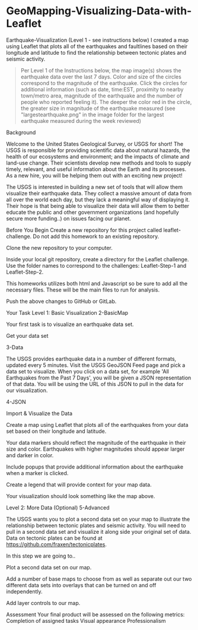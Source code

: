 # GeoMapping-Visualizing-Data-with-Leaflet

Earthquake-Visualization (Level 1 - see instructions below)
I created a map using Leaflet that plots all of the earthquakes and faultlines based on their longitude and latitude to find the relationship between tectonic plates and seismic activity.
>Per Level 1 of the Instructions below, the map image(s) shows the earthquake data over the last 7 days.  Color and size of the circles correspond to the magnitude of the earthquake.  Click the circles for additional information (such as date, time:EST, proximity to nearby town/metro area, magnitude of the earthquake and the number of people who reported feeling it). The deeper the color red in the circle, the greater size in magnitude of the earthquake measured (see "largestearthquake.png" in the image folder for the largest earthquake measured during the week reviewed)

Background

Welcome to the United States Geological Survey, or USGS for short! The USGS is responsible for providing scientific data about natural hazards, the health of our ecosystems and environment; and the impacts of climate and land-use change. Their scientists develop new methods and tools to supply timely, relevant, and useful information about the Earth and its processes. As a new hire, you will be helping them out with an exciting new project!

The USGS is interested in building a new set of tools that will allow them visualize their earthquake data. They collect a massive amount of data from all over the world each day, but they lack a meaningful way of displaying it. Their hope is that being able to visualize their data will allow them to better educate the public and other government organizations (and hopefully secure more funding..) on issues facing our planet.

Before You Begin
Create a new repository for this project called leaflet-challenge. Do not add this homework to an existing repository.

Clone the new repository to your computer.

Inside your local git repository, create a directory for the Leaflet challenge. Use the folder names to correspond to the challenges: Leaflet-Step-1 and Leaflet-Step-2.

This homeworks utilizes both html and Javascript so be sure to add all the necessary files. These will be the main files to run for analysis.

Push the above changes to GitHub or GitLab.

Your Task
Level 1: Basic Visualization
2-BasicMap

Your first task is to visualize an earthquake data set.

Get your data set

3-Data

The USGS provides earthquake data in a number of different formats, updated every 5 minutes. Visit the USGS GeoJSON Feed page and pick a data set to visualize. When you click on a data set, for example 'All Earthquakes from the Past 7 Days', you will be given a JSON representation of that data. You will be using the URL of this JSON to pull in the data for our visualization.

4-JSON

Import & Visualize the Data

Create a map using Leaflet that plots all of the earthquakes from your data set based on their longitude and latitude.

Your data markers should reflect the magnitude of the earthquake in their size and color. Earthquakes with higher magnitudes should appear larger and darker in color.

Include popups that provide additional information about the earthquake when a marker is clicked.

Create a legend that will provide context for your map data.

Your visualization should look something like the map above.

Level 2: More Data (Optional)
5-Advanced

The USGS wants you to plot a second data set on your map to illustrate the relationship between tectonic plates and seismic activity. You will need to pull in a second data set and visualize it along side your original set of data. Data on tectonic plates can be found at https://github.com/fraxen/tectonicplates.

In this step we are going to..

Plot a second data set on our map.

Add a number of base maps to choose from as well as separate out our two different data sets into overlays that can be turned on and off independently.

Add layer controls to our map.

Assessment
Your final product will be assessed on the following metrics:
Completion of assigned tasks
Visual appearance
Professionalism

